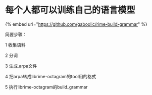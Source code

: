 # 每个人都可以训练自己的语言模型

{% embed url="https://github.com/gaboolic/rime-build-grammar" %}

简要步骤：

1 收集语料

2 分词

3 生成.arpa文件

4 把arpa转成librime-octagram的tool用的格式

5 执行librime-octagram的build\_grammar
